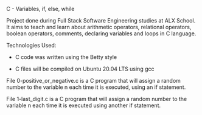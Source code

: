 <!-- This will be the Heading -->
C - Variables, if, else, while

<!-- This is a paragragh -->
Project done during Full Stack Software Engineering studies at ALX School. It aims to teach and learn about arithmetic operators, relational operators, boolean operators, comments, declaring variables and loops in C language.

<!-- This is a Heading -->
Technologies Used:
- C code was written using the Betty style

- C files will be compiled on Ubuntu 20.04 LTS using gcc
<!-- Make a table to group files in it with there descriptions-->

File 0-positive_or_negative.c is a C program that will assign a random number to the variable n each time it is executed, using an if statement.

File 1-last_digit.c is a C program that will assign a random number to the variable n each time it is executed using another if statement.

